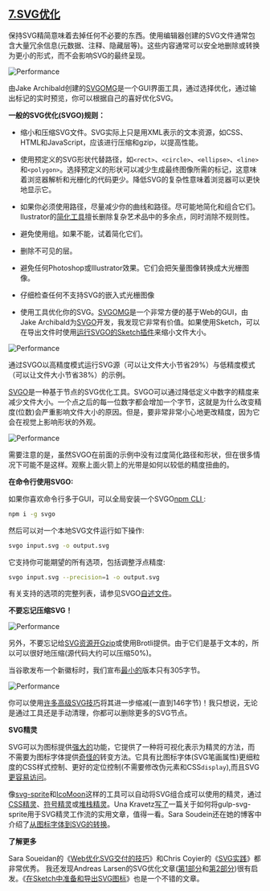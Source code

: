 ## [7.SVG优化](https://images.guide/#svg-optimization)

保持SVG精简意味着去掉任何不必要的东西。使用编辑器创建的SVG文件通常包含大量冗余信息(元数据、注释、隐藏层等)。这些内容通常可以安全地删除或转换为更小的形式，而不会影响SVG的最终呈现。

![Performance](https://images.guide/images/book-images/Modern-Image26-large.jpg)

由Jake Archibald创建的[SVGOMG](https://jakearchibald.github.io/svgomg/)是一个GUI界面工具，通过选择优化，通过输出标记的实时预览，你可以根据自己的喜好优化SVG。

**一般的SVG优化(SVGO)规则：**

+ 缩小和压缩SVG文件。SVG实际上只是用XML表示的文本资源，如CSS、HTML和JavaScript，应该进行压缩和gzip，以提高性能。

+ 使用预定义的SVG形状代替路径，如```<rect>```、```<circle>```、```<ellipse>```、```<line>```和```<polygon>```。选择预定义的形状可以减少生成最终图像所需的标记，这意味着浏览器解析和光栅化的代码更少。降低SVG的复杂性意味着浏览器可以更快地显示它。

+ 如果你必须使用路径，尽量减少你的曲线和路径。尽可能地简化和组合它们。llustrator的[简化工具](http://jlwagner.net/talks/these-images/#/2/10)擅长删除复杂艺术品中的多余点，同时消除不规则性。

+ 避免使用组。如果不能，试着简化它们。

+ 删除不可见的层。

+ 避免任何Photoshop或Illustrator效果。它们会把矢量图像转换成大光栅图像。

+ 仔细检查任何不支持SVG的嵌入式光栅图像

+ 使用工具优化你的SVG。[SVGOMG](https://jakearchibald.github.io/svgomg/)是一个非常方便的基于Web的GUI，由Jake Archibald为[SVGO](https://github.com/svg/svgo)开发，我发现它非常有价值。如果使用Sketch，可以在导出文件时使用[运行SVGO的Sketch插件](https://www.sketchapp.com/extensions/plugins/svgo-compressor/)来缩小文件大小。

![Performance](https://images.guide/images/book-images/svgo-precision-large.jpg)

通过SVGO以高精度模式运行SVG源（可以让文件大小节省29%）与低精度模式（可以让文件大小节省38%）的示例。

[SVGO](https://www.sketchapp.com/extensions/plugins/svgo-compressor/)是一种基于节点的SVG优化工具。SVGO可以通过降低定义中数字的精度来减少文件大小。一个点之后的每一位数字都会增加一个字节，这就是为什么改变精度(位数)会严重影响文件大小的原因。但是，要非常非常小心地更改精度，因为它会在视觉上影响形状的外观。

![Performance](https://images.guide/images/book-images/Modern-Image28-large.jpg)

需要注意的是，虽然SVGO在前面的示例中没有过度简化路径和形状，但在很多情况下可能不是这样。观察上面火箭上的光带是如何以较低的精度扭曲的。

**在命令行使用SVGO:**

如果你喜欢命令行多于GUI，可以全局安装一个SVGO[npm CLI ](https://www.npmjs.com/package/svgo):

```Bash
npm i -g svgo
```

然后可以对一个本地SVG文件运行如下操作:

```Bash
svgo input.svg -o output.svg
```

它支持你可能期望的所有选项，包括调整浮点精度:

```Bash
svgo input.svg --precision=1 -o output.svg
```

有关支持的选项的完整列表，请参见SVGO[自述文件](https://github.com/svg/svgo)。

**不要忘记压缩SVG！**

![Performance](https://images.guide/images/book-images/before-after-svgo-large.jpg)

另外，不要忘记给[SVG资源开Gzip](https://calendar.perfplanet.com/2014/tips-for-optimising-svg-delivery-for-the-web/)或使用Brotli提供。由于它们是基于文本的，所以可以很好地压缩(源代码大约可以压缩50%)。

当谷歌发布一个新徽标时，我们宣布[最小的](https://twitter.com/addyosmani/status/638753485555671040)版本只有305字节。

![Performance](https://images.guide/images/book-images/Modern-Image30-large.jpg)

你可以使用[许多高级SVG技巧](https://www.clicktorelease.com/blog/svg-google-logo-in-305-bytes/)将其进一步缩减(一直到146字节)！我只想说，无论是通过工具还是手动清理，你都可以删除更多的SVG节点。

**SVG精灵**

SVG可以为图标提供[强大的](https://css-tricks.com/icon-fonts-vs-svg/)功能，它提供了一种将可视化表示为精灵的方法，而不需要为图标字体提供[奇怪的](https://www.filamentgroup.com/lab/bulletproof_icon_fonts.html)转变方法。它具有比图标字体(SVG笔画属性)更细粒度的CSS样式控制、更好的定位控制(不需要修改伪元素和CSS```display```),而且SVG[更容易访问](http://www.sitepoint.com/tips-accessible-svg/)。

像[svg-sprite](https://github.com/jkphl/svg-sprite)和[IcoMoon](https://icomoon.io/)这样的工具可以自动将SVG组合成可以使用的精灵，通过[CSS精灵](https://css-tricks.com/css-sprites/)、[符号精灵](https://css-tricks.com/svg-use-with-external-reference-take-2)或[堆栈精灵](http://simurai.com/blog/2012/04/02/svg-stacks)。Una Kravetz[写了](https://una.im/svg-icons/#%F0%9F%92%81)一篇关于如何将gulp-svg-sprite用于SVG精灵工作流的实用文章，值得一看。Sara Soudein还在她的博客中介绍了[从图标字体到SVG的转换](https://www.sarasoueidan.com/blog/icon-fonts-to-svg/)。

**了解更多**

Sara Soueidan的《[Web优化SVG交付的技巧](https://calendar.perfplanet.com/2014/tips-for-optimising-svg-delivery-for-the-web/)》和Chris Coyier的《[SVG实践](https://abookapart.com/products/practical-svg)》都非常优秀。
我还发现Andreas Larsen的SVG优化文章([第1部分](https://medium.com/larsenwork-andreas-larsen/optimising-svgs-for-web-use-part-1-67e8f2d4035)和[第2部分](https://medium.com/larsenwork-andreas-larsen/optimising-svgs-for-web-use-part-2-6711cc15df46))很有启发。《[在Sketch中准备和导出SVG图标](https://medium.com/sketch-app-sources/preparing-and-exporting-svg-icons-in-sketch-1a3d65b239bb)》也是一个不错的文章。